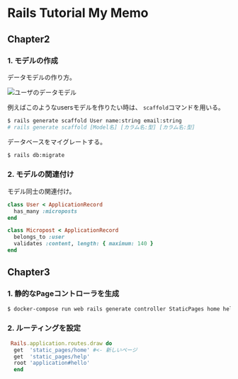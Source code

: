 # Rails Tutorial My Memo

## Chapter2
### 1.  モデルの作成
   
データモデルの作り方。

![ユーザのデータモデル](https://railstutorial.jp/chapters/images/figures/demo_user_model.png)

例えばこのようなusersモデルを作りたい時は、 `scaffold`コマンドを用いる。

``` bash
$ rails generate scaffold User name:string email:string
# rails generate scaffold [Model名] [カラム名:型] [カラム名:型]
```

データベースをマイグレートする。
```bash
$ rails db:migrate
```

### 2. モデルの関連付け

モデル同士の関連付け。

```ruby : app/models/user.rb
class User < ApplicationRecord
  has_many :microposts
end
```

```ruby : app/models/micropost.rb
class Micropost < ApplicationRecord
  belongs_to :user
  validates :content, length: { maximum: 140 }
end
```

## Chapter3
### 1. 静的なPageコントローラを生成

```bash
$ docker-compose run web rails generate controller StaticPages home help
```

### 2. ルーティングを設定

```ruby : config/routes.rb
 Rails.application.routes.draw do
  get  'static_pages/home' #<- 新しいページ
  get  'static_pages/help'
  root 'application#hello'
  end
```
